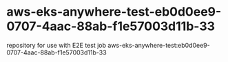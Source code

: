 # aws-eks-anywhere-test-eb0d0ee9-0707-4aac-88ab-f1e57003d11b-33
repository for use with E2E test job aws-eks-anywhere-test:eb0d0ee9-0707-4aac-88ab-f1e57003d11b-33
